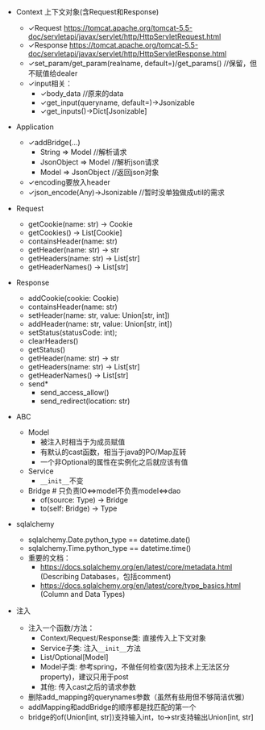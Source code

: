 - Context 上下文对象(含Request和Response)
    - ✓Request
      https://tomcat.apache.org/tomcat-5.5-doc/servletapi/javax/servlet/http/HttpServletRequest.html
    - ✓Response
      https://tomcat.apache.org/tomcat-5.5-doc/servletapi/javax/servlet/http/HttpServletResponse.html
    - ✓set_param/get_param(realname, default=)/get_params()  //保留，但不赋值给dealer
    - ✓input相关：
        - ✓body_data //原来的data
        - ✓get_input(queryname, default=)->Jsonizable
        - ✓get_inputs()->Dict[Jsonizable]

- Application
    - ✓addBridge(...)
        - String => Model //解析请求
        - JsonObject => Model //解析json请求
        - Model => JsonObject //返回json对象
    - ✓encoding要放入header
    - ✓json_encode(Any)->Jsonizable  //暂时没单独做成util的需求

- Request
    - getCookie(name: str) -> Cookie
    - getCookies() -> List[Cookie]
    - containsHeader(name: str)
    - getHeader(name: str) -> str
    - getHeaders(name: str) -> List[str]
    - getHeaderNames() -> List[str]

- Response
    - addCookie(cookie: Cookie)
    - containsHeader(name: str)
    - setHeader(name: str, value: Union[str, int])
    - addHeader(name: str, value: Union[str, int])
    - setStatus(statusCode: int);
    - clearHeaders()
    - getStatus()
    - getHeader(name: str) -> str
    - getHeaders(name: str) -> List[str]
    - getHeaderNames() -> List[str]
    - send*
        - send_access_allow()
        - send_redirect(location: str)

- ABC
    - Model
        - 被注入时相当于为成员赋值
        - 有默认的cast函数，相当于java的PO/Map互转
        - 一个非Optional的属性在实例化之后就应该有值
    - Service
        - `__init__`不变
    - Bridge  # 只负责IO<=>model不负责model<=>dao
        - of(source: Type) -> Bridge
        - to(self: Bridge) -> Type

- sqlalchemy
    - sqlalchemy.Date.python_type == datetime.date()
    - sqlalchemy.Time.python_type == datetime.time()
    - 重要的文档：
        - https://docs.sqlalchemy.org/en/latest/core/metadata.html (Describing Databases，包括comment)
        - https://docs.sqlalchemy.org/en/latest/core/type_basics.html (Column and Data Types)

- 注入
    - 注入一个函数/方法：
        - Context/Request/Response类: 直接传入上下文对象
        - Service子类: 注入`__init__`方法
        - List/Optional[Model]
        - Model子类: 参考spring，不做任何检查(因为技术上无法区分property)，建议只用于post
        - 其他: 传入cast之后的请求参数
    - 删除add_mapping的querynames参数（虽然有些用但不够简洁优雅）
    - addMapping和addBridge的顺序都是找匹配的第一个
    - bridge的of(Union[int, str])支持输入int，to->str支持输出Union[int, str]
